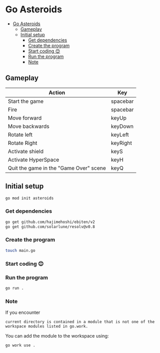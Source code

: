 # Go Asteroids

- [Go Asteroids](#go-asteroids)
  - [Gameplay](#gameplay)
  - [Initial setup](#initial-setup)
    - [Get dependencies](#get-dependencies)
    - [Create the program](#create-the-program)
    - [Start coding 😊](#start-coding-)
    - [Run the program](#run-the-program)
    - [Note](#note)

## Gameplay

| Action | Key |
|--------|-----|
| Start the game | spacebar |
| Fire | spacebar |
| Move forward | keyUp |
| Move backwards | keyDown |
| Rotate left | keyLeft |
| Rotate Right | keyRight |
| Activate shield | keyS |
| Activate HyperSpace | keyH |
| Quit the game in the "Game Over" scene | keyQ |

## Initial setup

```sh
go mod init asteroids
```

### Get dependencies

```sh
go get github.com/hajimehoshi/ebiten/v2
go get github.com/solarlune/resolv@v0.8
```

### Create the program

```sh
touch main.go
```

### Start coding 😊

### Run the program

```sh
go run .
```

### Note

If you encounter

`current directory is contained in a module that is not one of the workspace modules listed in go.work.`<br>

You can add the module to the workspace using:

```sh
go work use .
```
